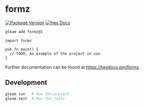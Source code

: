 # formz

[![Package Version](https://img.shields.io/hexpm/v/formz)](https://hex.pm/packages/formz)
[![Hex Docs](https://img.shields.io/badge/hex-docs-ffaff3)](https://hexdocs.pm/formz/)

```sh
gleam add formz@1
```
```gleam
import formz

pub fn main() {
  // TODO: An example of the project in use
}
```

Further documentation can be found at <https://hexdocs.pm/formz>.

## Development

```sh
gleam run   # Run the project
gleam test  # Run the tests
```
